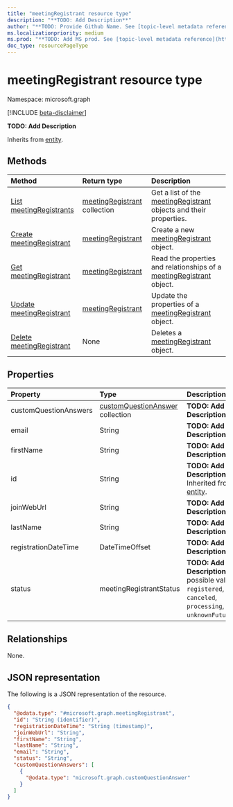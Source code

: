 ```yaml
---
title: "meetingRegistrant resource type"
description: "**TODO: Add Description**"
author: "**TODO: Provide Github Name. See [topic-level metadata reference](https://msgo.azurewebsites.net/add/document/guidelines/metadata.html#topic-level-metadata)**"
ms.localizationpriority: medium
ms.prod: "**TODO: Add MS prod. See [topic-level metadata reference](https://msgo.azurewebsites.net/add/document/guidelines/metadata.html#topic-level-metadata)**"
doc_type: resourcePageType
---
```


# meetingRegistrant resource type

Namespace: microsoft.graph

[!INCLUDE [beta-disclaimer](../../includes/beta-disclaimer.md)]

**TODO: Add Description**


Inherits from [entity](../resources/entity.md).

## Methods
|Method|Return type|Description|
|:---|:---|:---|
|[List meetingRegistrants](../api/meetingregistrant-list.md)|[meetingRegistrant](../resources/meetingregistrant.md) collection|Get a list of the [meetingRegistrant](../resources/meetingregistrant.md) objects and their properties.|
|[Create meetingRegistrant](../api/meetingregistration-post-registrants.md)|[meetingRegistrant](../resources/meetingregistrant.md)|Create a new [meetingRegistrant](../resources/meetingregistrant.md) object.|
|[Get meetingRegistrant](../api/meetingregistrant-get.md)|[meetingRegistrant](../resources/meetingregistrant.md)|Read the properties and relationships of a [meetingRegistrant](../resources/meetingregistrant.md) object.|
|[Update meetingRegistrant](../api/meetingregistrant-update.md)|[meetingRegistrant](../resources/meetingregistrant.md)|Update the properties of a [meetingRegistrant](../resources/meetingregistrant.md) object.|
|[Delete meetingRegistrant](../api/meetingregistrant-delete.md)|None|Deletes a [meetingRegistrant](../resources/meetingregistrant.md) object.|

## Properties
|Property|Type|Description|
|:---|:---|:---|
|customQuestionAnswers|[customQuestionAnswer](../resources/customquestionanswer.md) collection|**TODO: Add Description**|
|email|String|**TODO: Add Description**|
|firstName|String|**TODO: Add Description**|
|id|String|**TODO: Add Description** Inherited from [entity](../resources/entity.md).|
|joinWebUrl|String|**TODO: Add Description**|
|lastName|String|**TODO: Add Description**|
|registrationDateTime|DateTimeOffset|**TODO: Add Description**|
|status|meetingRegistrantStatus|**TODO: Add Description**. The possible values are: `registered`, `canceled`, `processing`, `unknownFutureValue`.|

## Relationships
None.

## JSON representation
The following is a JSON representation of the resource.
<!-- {
  "blockType": "resource",
  "keyProperty": "id",
  "@odata.type": "microsoft.graph.meetingRegistrant",
  "baseType": "microsoft.graph.entity",
  "openType": false
}
-->
``` json
{
  "@odata.type": "#microsoft.graph.meetingRegistrant",
  "id": "String (identifier)",
  "registrationDateTime": "String (timestamp)",
  "joinWebUrl": "String",
  "firstName": "String",
  "lastName": "String",
  "email": "String",
  "status": "String",
  "customQuestionAnswers": [
    {
      "@odata.type": "microsoft.graph.customQuestionAnswer"
    }
  ]
}
```

